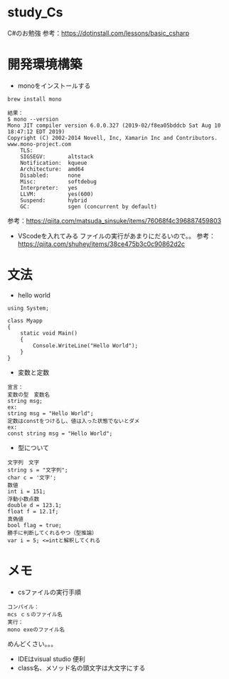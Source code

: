 # study_Cs
C#のお勉強
参考：https://dotinstall.com/lessons/basic_csharp
# 開発環境構築
- monoをインストールする
```
brew install mono

結果：
$ mono --version
Mono JIT compiler version 6.0.0.327 (2019-02/f8ea05bddcb Sat Aug 10 18:47:12 EDT 2019)
Copyright (C) 2002-2014 Novell, Inc, Xamarin Inc and Contributors. www.mono-project.com
	TLS:           
	SIGSEGV:       altstack
	Notification:  kqueue
	Architecture:  amd64
	Disabled:      none
	Misc:          softdebug 
	Interpreter:   yes
	LLVM:          yes(600)
	Suspend:       hybrid
	GC:            sgen (concurrent by default)
```
参考：https://qiita.com/matsuda_sinsuke/items/76068f4c396887459803

- VScodeを入れてみる
ファイルの実行があまりにだるいので。。
参考：https://qiita.com/shuhey/items/38ce475b3c0c90862d2c

# 文法
- hello world
```
using System;

class Myapp
{
    static void Main()
	{
		Console.WriteLine("Hello World");
	}
}
```
- 変数と定数
```
宣言：
変数の型　変数名
string msg;
ex:
string msg = "Hello World";
定数はconstをつけるし、値は入った状態でないとダメ
ex:
const string msg = "Hello World";
```
- 型について
```
文字列　文字
string s = "文字列";
char c = '文字';
数値
int i = 151;
浮動小数点数
double d = 123.1;
float f = 12.1f;
真偽値
bool flag = true;
勝手に判断してくれるやつ（型推論）
var i = 5; <=intと解釈してくれる
```

# メモ
- csファイルの実行手順
```
コンパイル：
mcs ｃｓのファイル名
実行：
mono exeのファイル名
```
めんどくさい。。。
- IDEはvisual studio
便利
- class名、メソッド名の頭文字は大文字にする
